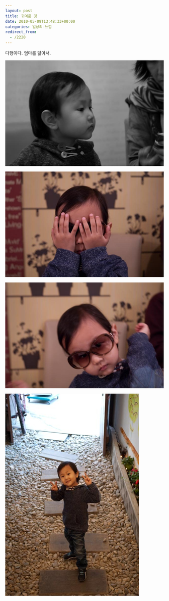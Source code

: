 ```yaml
---
layout: post
title: 귀여운 것
date: 2010-05-09T13:48:33+00:00
categories: 일상의-느낌
redirect_from:
  - /2220
---
```


다행이다. 엄마를 닮아서.

![ ](/assets/media/uploads_1_cfile10.uf.11574C144BE6BD29134067.jpg)

![ ](/assets/media/uploads_1_cfile27.uf.202FFE114BE6BDB1BB4D05.jpg)

![ ](/assets/media/uploads_1_cfile21.uf.112FFE114BE6BDB1BC1CC1.jpg)

![ ](/assets/media/uploads_1_cfile26.uf.122FFE114BE6BDB1BDC173.jpg)
